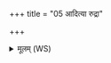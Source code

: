 +++
title = "05 आदित्या रुद्रा"

+++
<details><summary>मूलम् (WS)</summary>

आदित्या रुद्रा वसव ऋषयो भूतकृतश्च ये ।  
श्रियं च क्षत्रमोजश्च तुभ्यं देवा असाविषुः ॥ ६ ॥
</details>